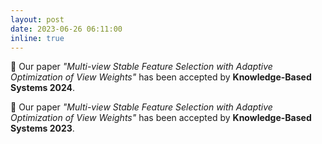 ```yaml
---
layout: post
date: 2023-06-26 06:11:00
inline: true
---
```


:tada: Our paper <em>"Multi-view Stable Feature Selection with Adaptive Optimization of View Weights"</em> has been accepted by <b>Knowledge-Based Systems 2024</b>.

:tada: Our paper <em>"Multi-view Stable Feature Selection with Adaptive Optimization of View Weights"</em> has been accepted by <b>Knowledge-Based Systems 2023</b>.
